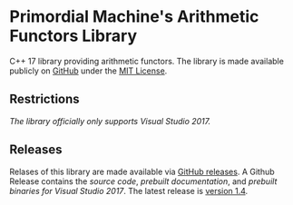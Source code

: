 # Primordial Machine's Arithmetic Functors Library
C++ 17 library providing arithmetic functors. 
The library is made available publicly on [GitHub](https://github.com/primordialmachine/arithmetic-functors) under the [MIT License](https://github.com/primordialmachine/arithmetic-functors/blob/master/LICENSE).

## Restrictions
*The library officially only supports Visual Studio 2017.*

## Releases
Relases of this library are made available via [GitHub releases](https://github.com/primordialmachine/arithmetic-functors/releases/). A Github Release contains the *source code*, *prebuilt documentation*, and *prebuilt binaries for Visual Studio 2017*. The latest release is [version 1.4](https://github.com/primordialmachine/arithmetic-functors/releases/latest).
